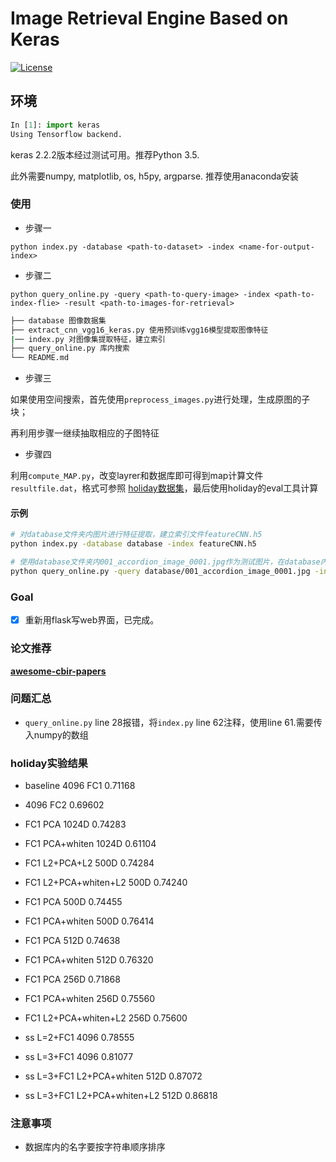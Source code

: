 # Image Retrieval Engine Based on Keras

[![License](https://img.shields.io/badge/license-BSD-blue.svg)](../LICENSE)


## 环境

```python
In [1]: import keras
Using Tensorflow backend.
```

keras 2.2.2版本经过测试可用。推荐Python 3.5.

此外需要numpy, matplotlib, os, h5py, argparse. 推荐使用anaconda安装

### 使用

- 步骤一

`python index.py -database <path-to-dataset> -index <name-for-output-index>`

- 步骤二

`python query_online.py -query <path-to-query-image> -index <path-to-index-flie> -result <path-to-images-for-retrieval>`

```sh
├── database 图像数据集
├── extract_cnn_vgg16_keras.py 使用预训练vgg16模型提取图像特征
|── index.py 对图像集提取特征，建立索引
├── query_online.py 库内搜索
└── README.md
```
- 步骤三

如果使用空间搜索，首先使用`preprocess_images.py`进行处理，生成原图的子块；

再利用步骤一继续抽取相应的子图特征

- 步骤四

利用`compute_MAP.py`，改变layrer和数据库即可得到map计算文件`resultfile.dat`，格式可参照
[holiday数据集](http://lear.inrialpes.fr/people/jegou/data.php)，最后使用holiday的eval工具计算
#### 示例

```sh
# 对database文件夹内图片进行特征提取，建立索引文件featureCNN.h5
python index.py -database database -index featureCNN.h5

# 使用database文件夹内001_accordion_image_0001.jpg作为测试图片，在database内以featureCNN.h5进行近似图片查找，并显示最近似的3张图片
python query_online.py -query database/001_accordion_image_0001.jpg -index featureCNN.h5 -result database
```


### Goal

- [x] 重新用flask写web界面，已完成。

### 论文推荐

[**awesome-cbir-papers**](https://github.com/willard-yuan/awesome-cbir-papers)

### 问题汇总

- `query_online.py` line 28报错，将`index.py` line 62注释，使用line 61.需要传入numpy的数组

### holiday实验结果
- baseline 4096 FC1 0.71168
- 4096 FC2 0.69602
- FC1 PCA 1024D 0.74283
- FC1 PCA+whiten 1024D 0.61104


- FC1 L2+PCA+L2 500D 0.74284
- FC1 L2+PCA+whiten+L2 500D 0.74240

- FC1 PCA 500D 0.74455 
- FC1 PCA+whiten 500D 0.76414

- FC1 PCA 512D 0.74638 
- FC1 PCA+whiten 512D 0.76320

- FC1 PCA 256D 0.71868
- FC1 PCA+whiten 256D 0.75560
- FC1 L2+PCA+whiten+L2 256D 0.75600

- ss L=2+FC1 4096 0.78555
- ss L=3+FC1 4096 0.81077
- ss L=3+FC1 L2+PCA+whiten 512D 0.87072
- ss L=3+FC1 L2+PCA+whiten+L2 512D 0.86818


### 注意事项
- 数据库内的名字要按字符串顺序排序
